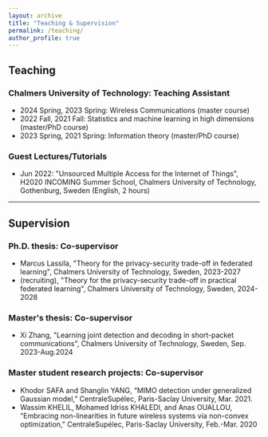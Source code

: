```yaml
---
layout: archive
title: "Teaching & Supervision"
permalink: /teaching/
author_profile: true
---
```

## Teaching

### Chalmers University of Technology: Teaching Assistant
* 2024 Spring, 2023 Spring: Wireless Communications (master course)
* 2022 Fall, 2021 Fall: Statistics and machine learning in high dimensions (master/PhD course)
* 2023 Spring, 2021 Spring: Information theory (master/PhD course)

### Guest Lectures/Tutorials
* Jun 2022: "Unsourced Multiple Access for the Internet of Things", H2020 INCOMING Summer School, Chalmers University of Technology, Gothenburg, Sweden (English, 2 hours)

---
## Supervision

### Ph.D. thesis: Co-supervisor
* Marcus Lassila, "Theory for the privacy-security trade-off in federated learning", Chalmers University of Technology, Sweden, 2023-2027
* (recruiting), "Theory for the privacy-security trade-off in practical federated learning", Chalmers University of Technology, Sweden, 2024-2028

### Master's thesis: Co-supervisor
* Xi Zhang, "Learning joint detection and decoding in short-packet communications", Chalmers University of Technology, Sweden, Sep. 2023-Aug.2024

### Master student research projects: Co-supervisor

* Khodor SAFA and Shanglin YANG, “MIMO detection under generalized Gaussian model,” CentraleSupélec, Paris-Saclay University, Mar. 2021.
* Wassim KHELIL, Mohamed Idriss KHALEDI, and Anas OUALLOU, “Embracing non-linearities in future wireless systems via non-convex optimization,” CentraleSupélec, Paris-Saclay University, Feb.-Mar.
2020
